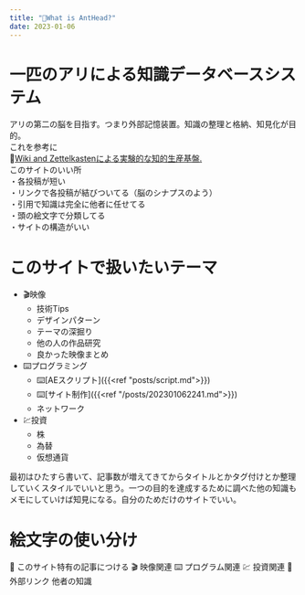 ```yaml
---
title: "🐜What is AntHead?"
date: 2023-01-06
---
```

  
# 一匹のアリによる知識データベースシステム
アリの第二の脳を目指す。つまり外部記憶装置。知識の整理と格納、知見化が目的。  
これを参考に  
📝[Wiki and Zettelkastenによる実験的な知的生産基盤.](https://keido.site/notes/)  
このサイトのいい所  
・各投稿が短い  
・リンクで各投稿が結びついてる（脳のシナプスのよう）  
・引用で知識は完全に他者に任せてる  
・頭の絵文字で分類してる  
・サイトの構造がいい  
  
# このサイトで扱いたいテーマ
- 🎬映像
  - 技術Tips
  - デザインパターン
  - テーマの深掘り
  - 他の人の作品研究
  - 良かった映像まとめ
- ⌨️プログラミング
  - ⌨️[AEスクリプト]({{<ref "posts/script.md">}})
  - ⌨️[サイト制作]({{<ref "/posts/202301062241.md">}})
  - ネットワーク
- 💹投資
  - 株
  - 為替
  - 仮想通貨

最初はひたすら書いて、記事数が増えてきてからタイトルとかタグ付けとか整理していくスタイルでいいと思う。一つの目的を達成するために調べた他の知識もメモにしていけば知見になる。自分のためだけのサイトでいい。

# 絵文字の使い分け
🐜 このサイト特有の記事につける
🎬 映像関連
⌨️ プログラム関連
💹 投資関連
📝 外部リンク 他者の知識